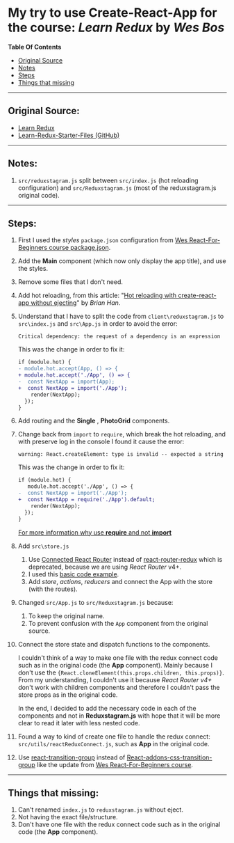 # My try to use Create-React-App for the course: _**Learn Redux**_ by _**Wes Bos**_

**Table Of Contents**

- [Original Source](#original-source)
- [Notes](#notes)
- [Steps](#steps)
- [Things that missing](#things-that-missing)

---

## Original Source:

- [Learn Redux]
- [Learn-Redux-Starter-Files (GitHub)]

---

## Notes:

1. `src/reduxstagram.js` split between `src/index.js` (hot reloading configuration) and `src/Reduxstagram.js` (most of the reduxstagram.js original code).

---

## Steps:

1. First I used the _styles_ `package.json` configuration from [Wes React-For-Beginners course package.json].
2. Add the **Main** component (which now only display the app title), and use the styles.
3. Remove some files that I don't need.
4. Add hot reloading, from this article: "[Hot reloading with create-react-app without ejecting]" by _Brian Han_.
5. Understand that I have to split the code from `client\reduxstagram.js` to `src\index.js` and `src\App.js` in order to avoid the error:
   ```shell
   Critical dependency: the request of a dependency is an expression
   ```
   This was the change in order to fix it:
   ```diff
   if (module.hot) {
   - module.hot.accept(App, () => {
   + module.hot.accept('./App', () => {
   -  const NextApp = import(App);
   +  const NextApp = import('./App');
       render(NextApp);
     });
   }
   ```
6. Add routing and the **Single** , **PhotoGrid** components.
7. Change back from `import` to `require`, which break the hot reloading, and with preserve log in the console I found it cause the error:
   ```shell
   warning: React.createElement: type is invalid -- expected a string
   ```
   This was the change in order to fix it:
   ```diff
   if (module.hot) {
      module.hot.accept('./App', () => {
   -  const NextApp = import('./App');
   +  const NextApp = require('./App').default;
       render(NextApp);
     });
   }
   ```
   [For more information why use **require** and not **import**]
8. Add `src\store.js`
   1. Use [Connected React Router] instead of [react-router-redux] which is deprecated, because we are using _React Router_ v4+.
   2. I used this [basic code example].
   3. Add _store_, _actions_, _reducers_ and connect the App with the store (with the routes).
9. Changed `src/App.js` to `src/Reduxstagram.js` because:
   1. To keep the original name.
   2. To prevent confusion with the `App` component from the original source.
10. Connect the store state and dispatch functions to the components.

    I couldn't think of a way to make one file with the redux connect code such as in the original code (the **App** component). Mainly because I don't use the `{React.cloneElement(this.props.children, this.props)}`. From my understanding, I couldn't use it because _React Router v4+_ don't work with children components and therefore I couldn't pass the store props as in the original code.

    In the end, I decided to add the necessary code in each of the components and not in **Reduxstagram.js** with hope that it will be more clear to read it later with less nested code.

11. Found a way to kind of create one file to handle the redux connect: `src/utils/reactReduxConnect.js`, such as **App** in the original code.
12. Use [react-transition-group] instead of [React-addons-css-transition-group] like the update from [Wes React-For-Beginners course].

---

## Things that missing:

1. Can't renamed `index.js` to `reduxstagram.js` without eject.
2. Not having the exact file/structure.
3. Don't have one file with the redux connect code such as in the original code (the **App** component).

<!-- external links -->

[learn redux]: http://LearnRedux.com
[learn-redux-starter-files (github)]: https://github.com/wesbos/Learn-Redux-Starter-Files
[wes react-for-beginners course package.json]: https://github.com/wesbos/React-For-Beginners-Starter-Files/blob/master/catch-of-the-day/package.json
[hot reloading with create-react-app without ejecting]: https://medium.com/@brianhan/hot-reloading-cra-without-eject-b54af352c642
[for more information why use **require** and not **import**]: https://stackoverflow.com/questions/43247696/javascript-require-vs-require-default
[connected react router]: https://github.com/supasate/connected-react-router
[react-router-redux]: https://github.com/reactjs/react-router-redux
[basic code example]: https://github.com/supasate/connected-react-router/tree/master/examples/basic
[react-transition-group]: https://github.com/reactjs/react-transition-group
[react-addons-css-transition-group]: https://www.npmjs.com/package/react-addons-css-transition-group
[wes react-for-beginners course]: https://github.com/wesbos/React-For-Beginners-Starter-Files#changes-in-the-2018-re-record
